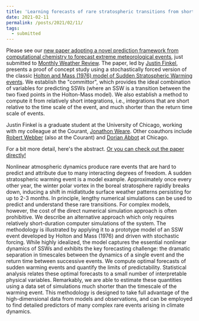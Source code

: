 ```yaml
---
title: 'Learning forecasts of rare stratospheric transitions from short simulations'
date: 2021-02-11
permalink: /posts/2021/02/11/
tags:
  - submitted
---
```


Please see our [new paper adopting a novel prediction framework from
computational chemistry to forecast extreme meteorological events](https://edwinpgerber.github.io/files/finkel_etal-MWR-submitted.pdf),
just submitted to [Monthly Weather Review](https://www.ametsoc.org/ams/index.cfm/publications/journals/monthly-weather-review/).
The paper, led by
[Justin Finkel](https://cam.uchicago.edu/people/profile/justin-finkel/),
presents a proof of concept study using a stochastically forced version of the classic [Holton and Mass
(1976) model of Sudden Stratospheric Warming events](https://journals.ametsoc.org/view/journals/atsc/33/11/1520-0469_1976_033_2218_svc_2_0_co_2.xml).   We establish the "committor", which provides the ideal combination of variables for predicting SSWs (where an SSW is a transition between the two fixed points in the Holton-Mass model).  We also establish a method to compute it from relatively short integrations, i.e., integrations that are short relative to the time scale of the event, and much shorter than the return time scale of events.

Justin Finkel is a graduate student at the University of Chicago, working with my colleague at the Courant, [Jonathon
Weare](https://cims.nyu.edu/~weare/).  Other coauthors include [Robert Webber](https://cims.nyu.edu/~rw2515/) (also at the Courant) and [Dorian Abbot](https://geosci.uchicago.edu/people/dorian-abbot/) at Chicago.

For a bit more detail, here's the abstract.   [Or you can check out the paper directly!](https://edwinpgerber.github.io/files/finkel_etal-MWR-submitted.pdf)

Nonlinear atmospheric dynamics produce rare events that are hard to predict and attribute due to many interacting degrees of freedom. A sudden stratospheric warming event is a model example. Approximately once every other year, the winter polar vortex in the boreal stratosphere rapidly breaks down, inducing a shift in midlatitude surface weather patterns persisting for up to 2-3 months.  In principle, lengthy numerical simulations can be used to predict and understand these rare transitions.  For complex models, however, the cost of the direct numerical simulation approach is often prohibitive.  We describe an alternative approach which only requires relatively short-duration computer simulations of the system.  The methodology is illustrated by applying it to a prototype model of an SSW event developed by Holton and Mass (1976) and driven with stochastic forcing. While highly idealized, the model captures the essential nonlinear dynamics of SSWs and exhibits the key forecasting challenge: the dramatic separation in timescales between the dynamics of a single event and the return time between successive events. We compute optimal forecasts of sudden warming events and quantify the limits of predictability.  Statistical analysis relates these optimal forecasts to a small number of interpretable physical variables. Remarkably, we are able to estimate these quantities using a data set of simulations much shorter than the timescale of the warming event. This methodology is designed to take full advantage of the high-dimensional data from models and observations, and can be employed to find detailed predictors of many complex rare events arising in climate dynamics. 
